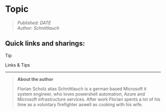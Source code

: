 # Topic
> _Published: DATE_<br>
> _Author: Schnittlauch_

## Quick links and sharings:
> [!TIP]
> Links & Tips

---
> **About the author**
> 
> Florian Scholz alias Schnittlauch is a german based Microsoft it system engineer, who loves powershell automation, Azure and Microsoft infrastructure services.
> After work Florian spents a lot of his time as a voluntary firefighter aswell as cooking with his wife.
